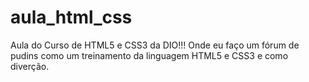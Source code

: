 # aula_html_css
Aula do Curso de HTML5 e CSS3 da DIO!!!
Onde eu faço um fórum de pudins como um treinamento da linguagem HTML5 e CSS3 e como diverção.
